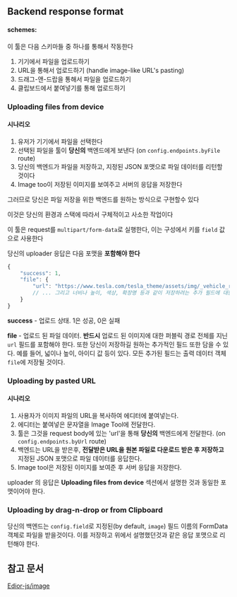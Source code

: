 ## Backend response format

#### schemes:

이 툴은 다음 스키마들 중 하나를 통해서 작동한다

1. 기기에서 파일을 업로드하기
2. URL을 통해서 업로드하기 (handle image-like URL's pasting)
3. 드래그-앤-드랍을 통해서 파일을 업로드하기
4. 클립보드에서 붙여넣기를 통해 업로드하기

### Uploading files from device

#### 시나리오

1. 유저가 기기에서 파일을 선택한다
2. 선택된 파일을 툴이 **당신의** 백엔드에게 보낸다 (on `config.endpoints.byFile` route)
3. 당신의 백엔드가 파일을 저장하고, 지정된 JSON 포맷으로 파일 데이터를 리턴할 것이다
4. Image too이 저장된 이미지를 보여주고 서버의 응답을 저장한다

그러므로 당신은 파일 저장을 위한 백엔드를 원하는 방식으로 구현할수 있다

이것은 당신의 환경과 스택에 따라서 구체적이고 사소한 작업이다

이 툴은 request를 `multipart/form-data`로 실행한다, 이는 구성에서 키를 `field` 값으로 사용한다

당신의 uploader 응답은 다음 포맷을 **포함해야 한다**

```javascript
{
    "success": 1,
    "file": {
        "url": "https://www.tesla.com/tesla_theme/assets/img/_vehicle_redesign/roadster_and_semi/roadster/hero.jpg",
        // ... 그리고 너비나 높이, 색상, 확장명 등과 같이 저장하려는 추가 필드에 대한 내용들
    }
}
```

**success** - 업로드 상태. 1은 성공, 0은 실패

**file** - 업로드 된 파일 데이터. **반드시** 업로드 된 이미지에 대한 퍼블릭 경로 전체를 지닌 `url` 필드를 포함해야 한다. 또한 당신이 저장하길 원하는 추가적인 필드 또한 담을 수 있다. 예를 들어, 넓이나 높이, 아이디 값 등이 있다. 모든 추가된 필드는 출력 데이터 객체 `file`에 저장될 것이다.

### Uploading by pasted URL

#### 시나리오

1. 사용자가 이미지 파일의 URL을 복사하여 에디터에 붙여넣는다.
2. 에디터는 붙여넣은 문자열을 Image Tool에 전달한다.
3. 툴은 그것을 request body에 있는 'url'을 통해 **당신의** 백엔드에게 전달한다. (on `config.endpoints.byUrl` route)
4. 백엔드는 URL을 받은후, **전달받은 URL을 원본 파일로 다운로드 받은 후 저장하고** 지정된 JSON 포맷으로 파일 데이터를 응답한다.
5. Image tool은 저장된 이미지를 보여준 후 서버 응답을 저장한다.

uploader 의 응답은 **Uploading files from device** 섹션에서 설명한 것과 동일한 포맷이어야 한다.

### Uploading by drag-n-drop or from Clipboard

당신의 백엔드는 `config.field`로 지정된(by default, `image`) 필드 이름의 FormData 객체로 파일을 받을것이다. 이를 저장하고 위에서 설명했던것과 같은 응답 포맷으로 리턴해야 한다.

## 참고 문서

[Edior-js/image](https://github.com/editor-js/image)
